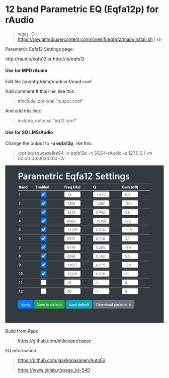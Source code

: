# 12 band Parametric EQ (Eqfa12p) for rAudio
>
> wget -O - https://raw.githubusercontent.com/lovehifi/eqfa12/main/install.sh | sh
>
>
Parametric Eqfa12 Settings page:
>
http://raudio/eqfa12 or http://ip/eqfa12
>

#### Use for MPD rAuido
Edit file /srv/http/data/mpdconf/mpd.conf
>
Add comment # this line, like this: 
>
> #include_optional    "output.conf"
>
And add this line:
>
> include_optional    "eq12.conf"
>
>
####  Use for SQ LMSrAudio
>
Change the output to **-o eqfa12p**, like this:
>
> /opt/sq/squeezelite64 -o eqfa12p -n SQ64-rAudio -s 127.0.0.1 -m 00:00:00:00:00:00 -W
>
![Screenshot](eqfa12.png)

Build from Repo: 
> https://github.com/bitkeeper/capsc
>
EQ information
> https://github.com/jaakkopasanen/AutoEq
>
> https://www.bitlab.nl/page_id=540
